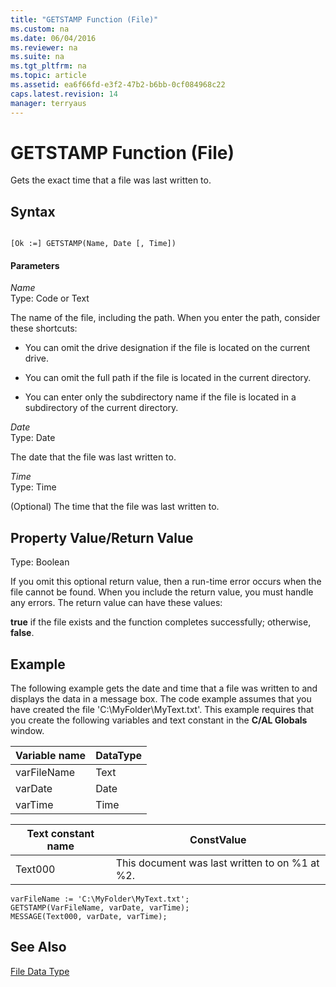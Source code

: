 ```yaml
---
title: "GETSTAMP Function (File)"
ms.custom: na
ms.date: 06/04/2016
ms.reviewer: na
ms.suite: na
ms.tgt_pltfrm: na
ms.topic: article
ms.assetid: ea6f66fd-e3f2-47b2-b6bb-0cf084968c22
caps.latest.revision: 14
manager: terryaus
---
```

# GETSTAMP Function (File)
Gets the exact time that a file was last written to.  
  
## Syntax  
  
```  
  
[Ok :=] GETSTAMP(Name, Date [, Time])  
```  
  
#### Parameters  
 *Name*  
 Type: Code or Text  
  
 The name of the file, including the path. When you enter the path, consider these shortcuts:  
  
-   You can omit the drive designation if the file is located on the current drive.  
  
-   You can omit the full path if the file is located in the current directory.  
  
-   You can enter only the subdirectory name if the file is located in a subdirectory of the current directory.  
  
 *Date*  
 Type: Date  
  
 The date that the file was last written to.  
  
 *Time*  
 Type: Time  
  
 \(Optional\) The time that the file was last written to.  
  
## Property Value\/Return Value  
 Type: Boolean  
  
 If you omit this optional return value, then a run\-time error occurs when the file cannot be found. When you include the return value, you must handle any errors. The return value can have these values:  
  
 **true** if the file exists and the function completes successfully; otherwise, **false**.  
  
## Example  
 The following example gets the date and time that a file was written to and displays the data in a message box. The code example assumes that you have created the file 'C:\\MyFolder\\MyText.txt'. This example requires that you create the following variables and text constant in the **C\/AL Globals** window.  
  
|Variable name|DataType|  
|-------------------|--------------|  
|varFileName|Text|  
|varDate|Date|  
|varTime|Time|  
  
|Text constant name|ConstValue|  
|------------------------|----------------|  
|Text000|This document was last written to on %1 at %2.|  
  
```  
varFileName := 'C:\MyFolder\MyText.txt';  
GETSTAMP(VarFileName, varDate, varTime);  
MESSAGE(Text000, varDate, varTime);  
```  
  
## See Also  
 [File Data Type](File-Data-Type.md)